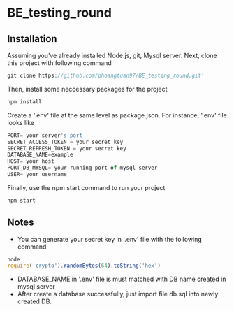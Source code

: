 
# BE_testing_round

## Installation
Assuming you’ve already installed Node.js, git, Mysql server.
Next, clone this project with following command
```js
git clone https://github.com/phoangtuan97/BE_testing_round.git'
```

Then, install some neccessary packages for the project
```js
npm install
```

Create a '.env' file at the same level as package.json.
For instance,  '.env' file looks like
```js
PORT= your server's port
SECRET_ACCESS_TOKEN = your secret key
SECRET_REFRESH_TOKEN = your secret key
DATABASE_NAME=example
HOST= your host
PORT_DB_MYSQL= your running port of mysql server 
USER= your username
```

Finally, use the npm start command to run your project
```js
npm start
```

## Notes
- You can generate your secret key in '.env' file with the following command
```js
node
require('crypto').randomBytes(64).toString('hex')
```
- DATABASE_NAME in '.env' file is must matched with DB name created in mysql server
- After create a database successfully, just import file db.sql into newly created DB. 

